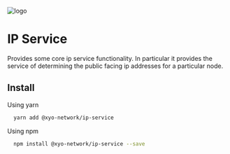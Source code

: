 [logo]: https://www.xy.company/img/home/logo_xy.png

![logo]

# IP Service

Provides some core ip service functionality. In particular it provides the service of determining the public facing ip addresses for a particular node.

## Install

Using yarn

```sh
  yarn add @xyo-network/ip-service
```

Using npm

```sh
  npm install @xyo-network/ip-service --save
```
